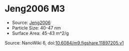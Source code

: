 <a name="material" />

# Jeng2006 M3
<script type="application/ld+json">
  {
    "@context": "https://schema.org/",
    "@type": "ChemicalSubstance",
    "@id": "https://egonw.github.io/nanowiki/nanowiki120.html#material",
    "http://purl.org/dc/terms/conformsTo":
      {
        "@type": "CreativeWork",
        "@id": "https://bioschemas.org/profiles/ChemicalSubstance/0.4-RELEASE/"
      },
    "identfier": "120",
    "name": "Jeng2006 M3",
    "url": "https://egonw.github.io/nanowiki/nanowiki120.html#material",
    "sameAs": "http://127.0.0.1/mediawiki/index.php/Special:URIResolver/Jeng2006_M3"
  }
</script>


* Source: [Jeng2006](articleJeng2006.md)
* Particle Size: 40-47 nm
* Surface Area: 45-43 m^2/g


Source: NanoWiki 6, doi:[10.6084/m9.figshare.11897205.v1](https://doi.org/10.6084/m9.figshare.11897205.v1)
